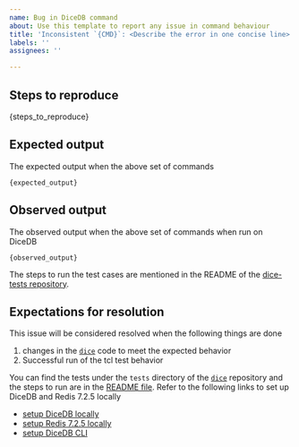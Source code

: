 ```yaml
---
name: Bug in DiceDB command
about: Use this template to report any issue in command behaviour
title: 'Inconsistent `{CMD}`: <Describe the error in one concise line>'
labels: ''
assignees: ''

---
```


## Steps to reproduce

{steps_to_reproduce}

## Expected output

The expected output when the above set of commands

```
{expected_output}
```

## Observed output

The observed output when the above set of commands when run on DiceDB

```
{observed_output}
```

The steps to run the test cases are mentioned in the README of the [dice-tests repository](https://github.com/AshwinKul28/dice-tests).


## Expectations for resolution

This issue will be considered resolved when the following things are done

1. changes in the [`dice`](https://github.com/dicedb/dice) code to meet the expected behavior
2. Successful run of the tcl test behavior

You can find the tests under the `tests` directory of the [`dice`](https://github.com/dicedb/dice) repository and the steps to run are in the [README file](https://github.com/dicedb/dice). Refer to the following links to set up DiceDB and Redis 7.2.5 locally

- [setup DiceDB locally](https://github.com/dicedb/dice)
- [setup Redis 7.2.5 locally](https://gist.github.com/arpitbbhayani/94aedf279349303ed7394197976b6843)
- [setup DiceDB CLI](https://github.com/dicedb/dice)
